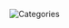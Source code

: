 ![Categories](https://github.com/Ravi-710/OnlineBook/assets/98272814/82c60c43-689d-4361-82e5-607e162236e6)

